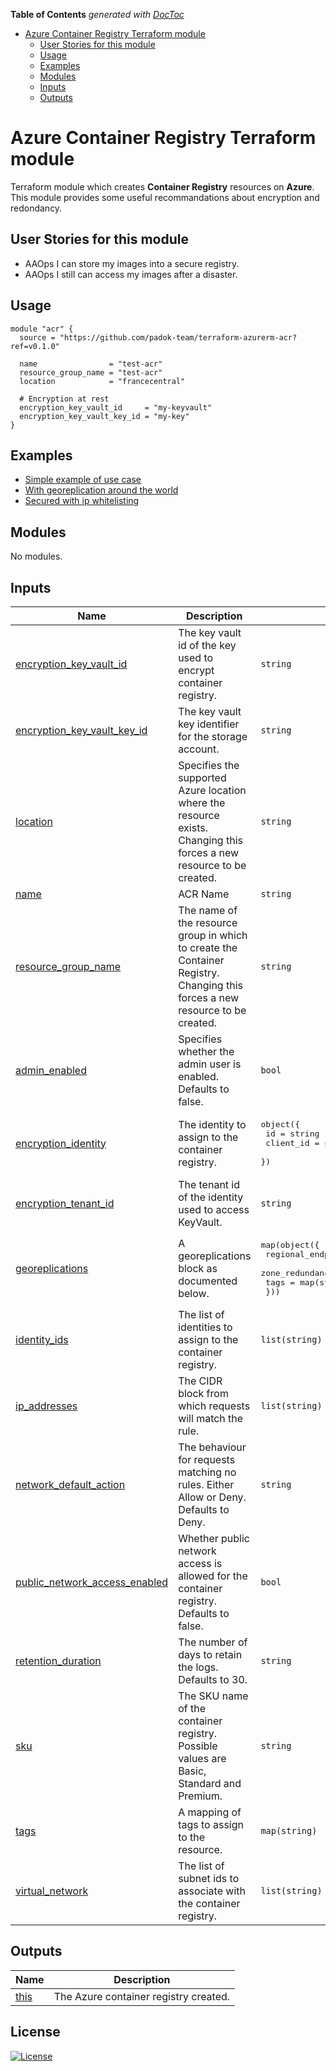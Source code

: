 <!-- START doctoc generated TOC please keep comment here to allow auto update -->
<!-- DON'T EDIT THIS SECTION, INSTEAD RE-RUN doctoc TO UPDATE -->
**Table of Contents**  *generated with [DocToc](https://github.com/thlorenz/doctoc)*

- [Azure Container Registry Terraform module](#azure-container-registry-terraform-module)
  - [User Stories for this module](#user-stories-for-this-module)
  - [Usage](#usage)
  - [Examples](#examples)
  - [Modules](#modules)
  - [Inputs](#inputs)
  - [Outputs](#outputs)

<!-- END doctoc generated TOC please keep comment here to allow auto update -->

# Azure Container Registry Terraform module

Terraform module which creates **Container Registry** resources on **Azure**. This module provides some useful recommandations about encryption and redondancy.

## User Stories for this module

- AAOps I can store my images into a secure registry.
- AAOps I still can access my images after a disaster.

## Usage

```hcl
module "acr" {
  source = "https://github.com/padok-team/terraform-azurerm-acr?ref=v0.1.0"

  name                = "test-acr"
  resource_group_name = "test-acr"
  location            = "francecentral"

  # Encryption at rest
  encryption_key_vault_id     = "my-keyvault"
  encryption_key_vault_key_id = "my-key"
}
```

## Examples

- [Simple example of use case](examples/basic/main.tf)
- [With georeplication around the world](examples/georeplication-around-the-world/main.tf)
- [Secured with ip whitelisting](examples/secured_by_ip_filtering/main.tf)

<!-- BEGIN_TF_DOCS -->
## Modules

No modules.

## Inputs

| Name | Description | Type | Default | Required |
|------|-------------|------|---------|:--------:|
| <a name="input_encryption_key_vault_id"></a> [encryption\_key\_vault\_id](#input\_encryption\_key\_vault\_id) | The key vault id of the key used to encrypt container registry. | `string` | n/a | yes |
| <a name="input_encryption_key_vault_key_id"></a> [encryption\_key\_vault\_key\_id](#input\_encryption\_key\_vault\_key\_id) | The key vault key identifier for the storage account. | `string` | n/a | yes |
| <a name="input_location"></a> [location](#input\_location) | Specifies the supported Azure location where the resource exists. Changing this forces a new resource to be created. | `string` | n/a | yes |
| <a name="input_name"></a> [name](#input\_name) | ACR Name | `string` | n/a | yes |
| <a name="input_resource_group_name"></a> [resource\_group\_name](#input\_resource\_group\_name) | The name of the resource group in which to create the Container Registry. Changing this forces a new resource to be created. | `string` | n/a | yes |
| <a name="input_admin_enabled"></a> [admin\_enabled](#input\_admin\_enabled) | Specifies whether the admin user is enabled. Defaults to false. | `bool` | `false` | no |
| <a name="input_encryption_identity"></a> [encryption\_identity](#input\_encryption\_identity) | The identity to assign to the container registry. | <pre>object({<br>    id        = string<br>    client_id = string<br>  })</pre> | `null` | no |
| <a name="input_encryption_tenant_id"></a> [encryption\_tenant\_id](#input\_encryption\_tenant\_id) | The tenant id of the identity used to access KeyVault. | `string` | `null` | no |
| <a name="input_georeplications"></a> [georeplications](#input\_georeplications) | A georeplications block as documented below. | <pre>map(object({<br>    regional_endpoint_enabled = bool<br>    zone_redundancy_enabled   = bool<br>    tags                      = map(string)<br>  }))</pre> | `{}` | no |
| <a name="input_identity_ids"></a> [identity\_ids](#input\_identity\_ids) | The list of identities to assign to the container registry. | `list(string)` | `[]` | no |
| <a name="input_ip_addresses"></a> [ip\_addresses](#input\_ip\_addresses) | The CIDR block from which requests will match the rule. | `list(string)` | `[]` | no |
| <a name="input_network_default_action"></a> [network\_default\_action](#input\_network\_default\_action) | The behaviour for requests matching no rules. Either Allow or Deny. Defaults to Deny. | `string` | `"Deny"` | no |
| <a name="input_public_network_access_enabled"></a> [public\_network\_access\_enabled](#input\_public\_network\_access\_enabled) | Whether public network access is allowed for the container registry. Defaults to false. | `bool` | `false` | no |
| <a name="input_retention_duration"></a> [retention\_duration](#input\_retention\_duration) | The number of days to retain the logs. Defaults to 30. | `string` | `"90"` | no |
| <a name="input_sku"></a> [sku](#input\_sku) | The SKU name of the container registry. Possible values are Basic, Standard and Premium. | `string` | `"Premium"` | no |
| <a name="input_tags"></a> [tags](#input\_tags) | A mapping of tags to assign to the resource. | `map(string)` | `{}` | no |
| <a name="input_virtual_network"></a> [virtual\_network](#input\_virtual\_network) | The list of subnet ids to associate with the container registry. | `list(string)` | `[]` | no |

## Outputs

| Name | Description |
|------|-------------|
| <a name="output_this"></a> [this](#output\_this) | The Azure container registry created. |
<!-- END_TF_DOCS -->

## License

[![License](https://img.shields.io/badge/License-Apache_2.0-blue.svg)](https://opensource.org/licenses/Apache-2.0)
